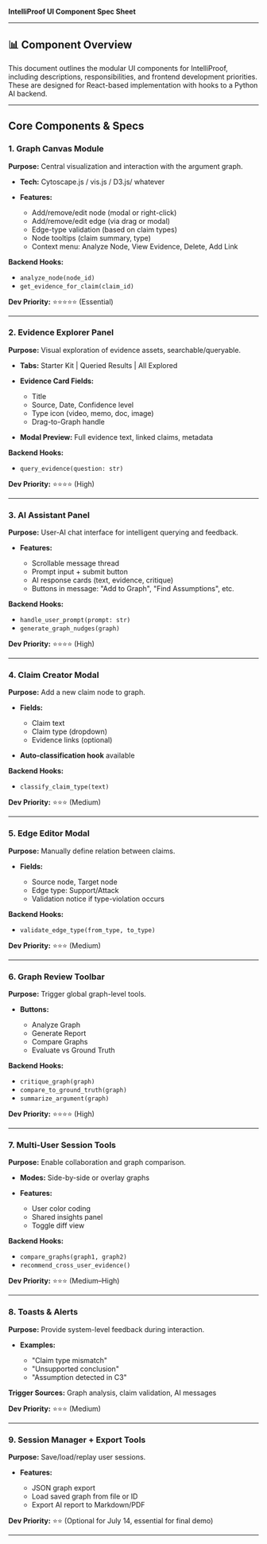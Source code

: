 **IntelliProof UI Component Spec Sheet**

---

## 📊 Component Overview

This document outlines the modular UI components for IntelliProof, including descriptions, responsibilities, and frontend development priorities. These are designed for React-based implementation with hooks to a Python AI backend.

---

## Core Components & Specs

### 1. **Graph Canvas Module**

**Purpose:** Central visualization and interaction with the argument graph.

* **Tech:** Cytoscape.js / vis.js / D3.js/ whatever
* **Features:**

  * Add/remove/edit node (modal or right-click)
  * Add/remove/edit edge (via drag or modal)
  * Edge-type validation (based on claim types)
  * Node tooltips (claim summary, type)
  * Context menu: Analyze Node, View Evidence, Delete, Add Link

**Backend Hooks:**

* `analyze_node(node_id)`
* `get_evidence_for_claim(claim_id)`

**Dev Priority:** ⭐⭐⭐⭐⭐ (Essential)

---

### 2. **Evidence Explorer Panel**

**Purpose:** Visual exploration of evidence assets, searchable/queryable.

* **Tabs:** Starter Kit | Queried Results | All Explored
* **Evidence Card Fields:**

  * Title
  * Source, Date, Confidence level
  * Type icon (video, memo, doc, image)
  * Drag-to-Graph handle
* **Modal Preview:** Full evidence text, linked claims, metadata

**Backend Hooks:**

* `query_evidence(question: str)`

**Dev Priority:** ⭐⭐⭐⭐ (High)

---

### 3. **AI Assistant Panel**

**Purpose:** User-AI chat interface for intelligent querying and feedback.

* **Features:**

  * Scrollable message thread
  * Prompt input + submit button
  * AI response cards (text, evidence, critique)
  * Buttons in message: "Add to Graph", "Find Assumptions", etc.

**Backend Hooks:**

* `handle_user_prompt(prompt: str)`
* `generate_graph_nudges(graph)`

**Dev Priority:** ⭐⭐⭐⭐ (High)

---

### 4. **Claim Creator Modal**

**Purpose:** Add a new claim node to graph.

* **Fields:**

  * Claim text
  * Claim type (dropdown)
  * Evidence links (optional)
* **Auto-classification hook** available

**Backend Hooks:**

* `classify_claim_type(text)`

**Dev Priority:** ⭐⭐⭐ (Medium)

---

### 5. **Edge Editor Modal**

**Purpose:** Manually define relation between claims.

* **Fields:**

  * Source node, Target node
  * Edge type: Support/Attack
  * Validation notice if type-violation occurs

**Backend Hooks:**

* `validate_edge_type(from_type, to_type)`

**Dev Priority:** ⭐⭐⭐ (Medium)

---

### 6. **Graph Review Toolbar**

**Purpose:** Trigger global graph-level tools.

* **Buttons:**

  * Analyze Graph
  * Generate Report
  * Compare Graphs
  * Evaluate vs Ground Truth

**Backend Hooks:**

* `critique_graph(graph)`
* `compare_to_ground_truth(graph)`
* `summarize_argument(graph)`

**Dev Priority:** ⭐⭐⭐⭐ (High)

---

### 7. **Multi-User Session Tools**

**Purpose:** Enable collaboration and graph comparison.

* **Modes:** Side-by-side or overlay graphs
* **Features:**

  * User color coding
  * Shared insights panel
  * Toggle diff view

**Backend Hooks:**

* `compare_graphs(graph1, graph2)`
* `recommend_cross_user_evidence()`

**Dev Priority:** ⭐⭐⭐ (Medium–High)

---

### 8. **Toasts & Alerts**

**Purpose:** Provide system-level feedback during interaction.

* **Examples:**

  * "Claim type mismatch"
  * "Unsupported conclusion"
  * "Assumption detected in C3"

**Trigger Sources:** Graph analysis, claim validation, AI messages

**Dev Priority:** ⭐⭐⭐ (Medium)

---

### 9. **Session Manager + Export Tools**

**Purpose:** Save/load/replay user sessions.

* **Features:**

  * JSON graph export
  * Load saved graph from file or ID
  * Export AI report to Markdown/PDF

**Dev Priority:** ⭐⭐ (Optional for July 14, essential for final demo)

---


